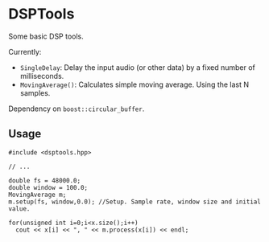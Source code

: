 # DSPTools
Some basic DSP tools.

Currently: 
- `SingleDelay`: Delay the input audio (or other data) by a fixed number of milliseconds.
- `MovingAverage()`: Calculates simple moving average. Using the last N samples.

Dependency on `boost::circular_buffer`.

## Usage
```
#include <dsptools.hpp>
 
// ...

double fs = 48000.0;
double window = 100.0;
MovingAverage m;
m.setup(fs, window,0.0); //Setup. Sample rate, window size and initial value.

for(unsigned int i=0;i<x.size();i++)
  cout << x[i] << ", " << m.process(x[i]) << endl;

```
